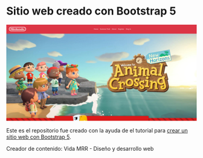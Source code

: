 # Sitio web creado con Bootstrap 5

![Sitio web creado con Bootstrap 5](./img/Capture.png)


Este es el repositorio fue creado con la ayuda de el tutorial para [crear un sitio web con Bootstrap 5](https://www.youtube.com/watch?v=ZuOL_DoaG9k).

Creador de contenido: Vida MRR - Diseño y desarrollo web